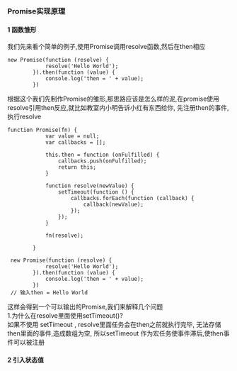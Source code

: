 ### Promise实现原理

#### 1 函数雏形
我们先来看个简单的例子,使用Promise调用resolve函数,然后在then相应
```
new Promise(function (resolve) {
            resolve('Hello World');
        }).then(function (value) {
            console.log('then = ' + value);
        })
```
根据这个我们先制作Promise的雏形,那思路应该是怎么样的泥,在promise使用resolve引用then反应,就比如教室内小明告诉小红有东西给你,
先注册then的事件,执行resolve

```
function Promise(fn) {
            var value = null;
            var callbacks = [];

            this.then = function (onFulfilled) {
                callbacks.push(onFulfilled);
                return this;
            }

            function resolve(newValue) {
                setTimeout(function () {
                    callbacks.forEach(function (callback) {
                        callback(newValue);
                    });
                });
            }

            fn(resolve);

        }
        
 new Promise(function (resolve) {
            resolve('Hello World');
        }).then(function (value) {
            console.log('then = ' + value);
        })
 // 输入then = Hello World
```

这样会得到一个可以输出的Promise,我们来解释几个问题<br/>
1.为什么在resolve里面使用setTimeout()?<br/>
如果不使用 setTimeout , resolve里面任务会在then之前就执行完毕, 无法存储then里面的事件,造成数组为空,
所以setTimeout 作为宏任务使事件滞后,使then事件可以被注册

#### 2 引入状态值

```

```
